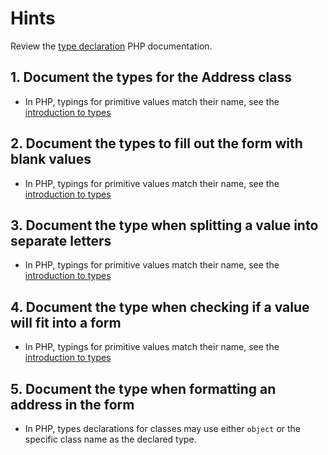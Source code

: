 # Hints

Review the [type declaration][type-declaration] PHP documentation.

## 1. Document the types for the Address class

- In PHP, typings for primitive values match their name, see the [introduction to types][type-intro]

## 2. Document the types to fill out the form with blank values

- In PHP, typings for primitive values match their name, see the [introduction to types][type-intro]

## 3. Document the type when splitting a value into separate letters

- In PHP, typings for primitive values match their name, see the [introduction to types][type-intro]

## 4. Document the type when checking if a value will fit into a form

- In PHP, typings for primitive values match their name, see the [introduction to types][type-intro]

## 5. Document the type when formatting an address in the form

- In PHP, types declarations for classes may use either `object` or the specific class name as the declared type.

[type-declaration]: https://www.php.net/manual/en/language.types.declarations.php
[type-intro]: https://www.php.net/manual/en/language.types.intro.php